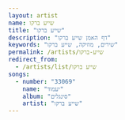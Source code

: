 ```yaml
---
layout: artist
name: שייע ברקו
title: "שייע ברקו"
description: "דף האמן שייע ברקו"
keywords: "שירים, מוזיקה, שייע ברקו"
permalink: /artists/שייע-ברקו
redirect_from:
  - /artists/list/שייע ברקו
songs:
  - number: "33069"
    name: "יעמוד"
    album: "סינגלים"
    artist: "שייע ברקו"
---
```

